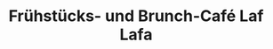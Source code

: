 ---
title: "Frühstücks- und Brunch-Café Laf Lafa"
url: /steinhagen/fruehstuecks-und-brunch-cafe-laf-lafa/
---